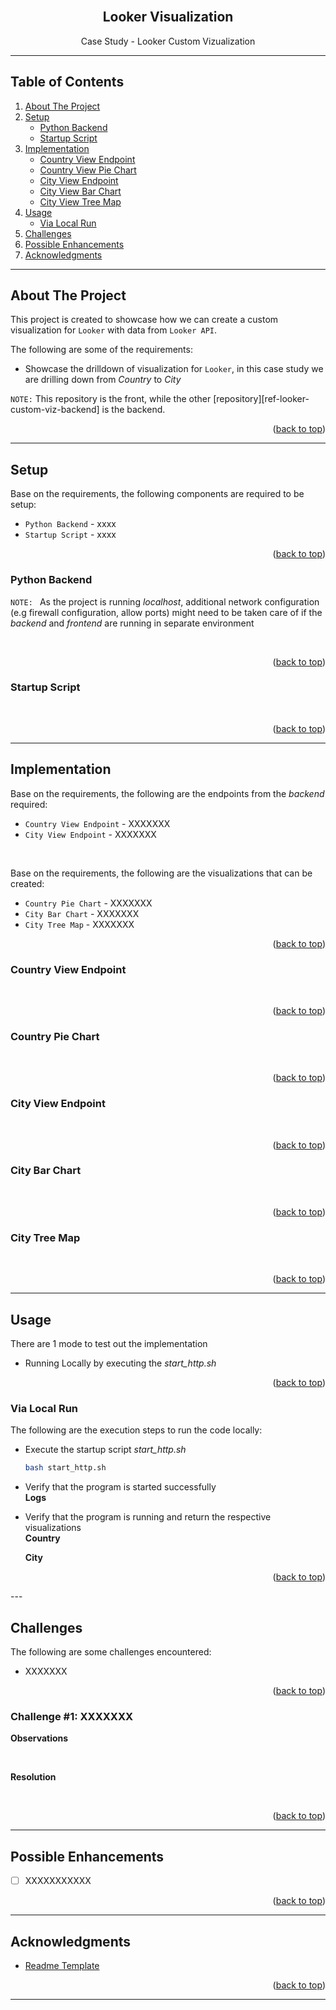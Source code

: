 <!-- Improved compatibility of back to top link: See: https://github.com/othneildrew/Best-README-Template/pull/73 -->
<div id="top"></div>

<!-- PROJECT LOGO -->
<br />
<div align="center">
  <h2 align="center">Looker Visualization</h2>
  <p align="center">
    Case Study - Looker Custom Vizualization
  </p>
  <!--div>
    <img src="images/profile_pic.png" alt="Logo" width="80" height="80">
  </div-->
</div>

---

<!-- TABLE OF CONTENTS -->

## Table of Contents

<!-- <details> -->
<ol>
    <li>
        <a href="#about-the-project">About The Project</a>
    </li>
    <li>
        <a href="#setup">Setup</a>
        <ul>
            <li><a href="#python-backend">Python Backend</a></li>
            <li><a href="#startup-script">Startup Script</a></li>
        </ul>
    </li>
    <li>
        <a href="#implementation">Implementation</a>
        <ul>
            <li><a href="#country-view-endpoint">Country View Endpoint</a></li>
            <li><a href="#country-pie-chart">Country View Pie Chart</a></li>
            <li><a href="#city-view-endpoint">City View Endpoint</a></li>
            <li><a href="#city-bar-chart">City View Bar Chart</a></li>
            <li><a href="#city-tree-map">City View Tree Map</a></li>
        </ul>
    </li>
    <li><a href="#usage">Usage</a>
        <ul>
            <li><a href="#via-local-run">Via Local Run</a></li>
        </ul>
    </li>
    <li><a href="#challenges">Challenges</a></li>
    <li><a href="#possible-enhancements">Possible Enhancements</a></li>
    <li><a href="#acknowledgments">Acknowledgments</a></li>
</ol>
<!-- </details> -->

---

<!-- ABOUT THE PROJECT -->

## About The Project

This project is created to showcase how we can create a custom visualization for `Looker` with data from `Looker API`.

The following are some of the requirements:

- Showcase the drilldown of visualization for `Looker`, in this case study we are drilling down from *Country* to *City*

`NOTE:` This repository is the front, while the other [repository][ref-looker-custom-viz-backend] is the backend.

<p align="right">(<a href="#top">back to top</a>)</p>

---

<!-- Setup -->

## Setup

Base on the requirements, the following components are required to be setup:

- `Python Backend` - xxxx
- `Startup Script` - xxxx

<p align="right">(<a href="#top">back to top</a>)</p>

### Python Backend

`NOTE: ` As the project is running *localhost*, additional network configuration (e.g firewall configuration, allow ports) might need to be taken care of if the *backend* and *frontend* are running in separate environment

<br/>

<p align="right">(<a href="#top">back to top</a>)</p>

### Startup Script

<br/>

<p align="right">(<a href="#top">back to top</a>)</p>

---

## Implementation

Base on the requirements, the following are the endpoints from the *backend* required:

- `Country View Endpoint` - XXXXXXX
- `City View Endpoint` - XXXXXXX

<br/>

Base on the requirements, the following are the visualizations that can be created:

- `Country Pie Chart` - XXXXXXX
- `City Bar Chart` - XXXXXXX
- `City Tree Map` - XXXXXXX

<p align="right">(<a href="#top">back to top</a>)</p>

### Country View Endpoint

<br/>

<p align="right">(<a href="#top">back to top</a>)</p>

### Country Pie Chart

<br/>

<p align="right">(<a href="#top">back to top</a>)</p>

### City View Endpoint

<br/>

<p align="right">(<a href="#top">back to top</a>)</p>

### City Bar Chart

<br/>

<p align="right">(<a href="#top">back to top</a>)</p>

### City Tree Map

<br/>

<p align="right">(<a href="#top">back to top</a>)</p>

---

<!-- USAGE EXAMPLES -->

## Usage

There are 1 mode to test out the implementation
- Running Locally by executing the *start_http.sh*

<p align="right">(<a href="#top">back to top</a>)</p>

### Via Local Run
The following are the execution steps to run the code locally:

- Execute the startup script *start_http.sh* <br/>
    ```bash
    bash start_http.sh
    ```

- Verify that the program is started successfully <br/>
    **Logs** <br/>

    <!-- | ![looker-api-backend-run][looker-api-backend-run] | 
    |:--:| 
    | *Looker API Backend Run* | -->

- Verify that the program is running and return the respective visualizations <br/>
    **Country** <br/>

    <!-- | ![looker-api-backend-run][looker-api-backend-run] | 
    |:--:| 
    | *Looker API Backend Run* | -->

    **City** <br/>

    <!-- | ![looker-api-backend-run][looker-api-backend-run] | 
    |:--:| 
    | *Looker API Backend Run* | -->

<p align="right">(<a href="#top">back to top</a>)</p>
---

<!-- Challenges -->
## Challenges

The following are some challenges encountered:
- XXXXXXX
<p align="right">(<a href="#top">back to top</a>)</p>

### Challenge #1: XXXXXXX

**Observations**

<br/>

**Resolution**

<br/>

<p align="right">(<a href="#top">back to top</a>)</p>

---

<!-- Enhancements -->
## Possible Enhancements

- [ ] XXXXXXXXXXX

<!-- See the [open issues](https://github.com/othneildrew/Best-README-Template/issues) for a full list of proposed features (and known issues). -->

<p align="right">(<a href="#top">back to top</a>)</p>

---
<!-- ACKNOWLEDGMENTS -->

## Acknowledgments

- [Readme Template][template-resource]

<p align="right">(<a href="#top">back to top</a>)</p>

---

<!-- MARKDOWN LINKS & IMAGES -->
[template-resource]: https://github.com/othneildrew/Best-README-Template/blob/master/README.md
[ref-looker-custom-viz-frontend]: https://github.com/D3vYuan/looker-custom-viz-frontend
